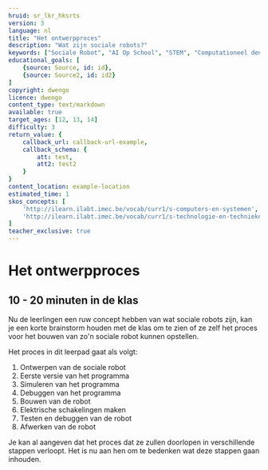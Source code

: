 ```yaml
---
hruid: sr_lkr_hksrts
version: 3
language: nl
title: "Het ontwerpproces"
description: "Wat zijn sociale robots?"
keywords: ["Sociale Robot", "AI Op School", "STEM", "Computationeel denken", "Grafisch programmeren"]
educational_goals: [
    {source: Source, id: id}, 
    {source: Source2, id: id2}
]
copyright: dwengo
licence: dwengo
content_type: text/markdown
available: true
target_ages: [12, 13, 14]
difficulty: 3
return_value: {
    callback_url: callback-url-example,
    callback_schema: {
        att: test,
        att2: test2
    }
}
content_location: example-location
estimated_time: 1
skos_concepts: [
    'http://ilearn.ilabt.imec.be/vocab/curr1/s-computers-en-systemen', 
    'http://ilearn.ilabt.imec.be/vocab/curr1/s-technologie-en-technieken'
]
teacher_exclusive: true
---
```


# Het ontwerpproces
## 10 - 20 minuten in de klas
Nu de leerlingen een ruw concept hebben van wat sociale robots zijn, kan je een korte brainstorm houden met de klas om te zien of ze zelf het proces voor het bouwen van zo'n sociale robot kunnen opstellen.

Het proces in dit leerpad gaat als volgt:
1. Ontwerpen van de sociale robot
2. Eerste versie van het programma
3. Simuleren van het programma
4. Debuggen van het programma
5. Bouwen van de robot
6. Elektrische schakelingen maken
7. Testen en debuggen van de robot
8. Afwerken van de robot

Je kan al aangeven dat het proces dat ze zullen doorlopen in verschillende stappen verloopt. Het is nu aan hen om te bedenken wat deze stappen gaan inhouden.